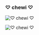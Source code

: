 ### ♡ chewi ♡

<p align="left"> <img src="https://discord.c99.nl/widget/theme-4/481029686856646657.png" alt="♡ chewi ♡" /> </p>

<p align="left"> <img src="https://komarev.com/ghpvc/?username=cherimeeka&label=Profile%20views&color=0e75b6&style=flat" alt="♡ chewi ♡" /> </p>
